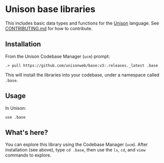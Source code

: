 # Unison base libraries

This includes basic data types and functions for the [Unison](http://unisonweb.org) language. See [CONTRIBUTING.md](/CONTRIBUTING.md) for how to contribute.

## Installation

From the Unison Codebase Manager (`ucm`) prompt:

```
.> pull https://github.com/unisonweb/base:v3:.releases._latest .base
```

This will install the libraries into your codebase, under a namespace called `.base`.

## Usage

In Unison:

```
use .base
```

## What's here?

You can explore this library using the Codebase Manager (`ucm`). After installation (see above), type `cd .base`, then use the `ls`, `cd`, and `view` commands to explore.
